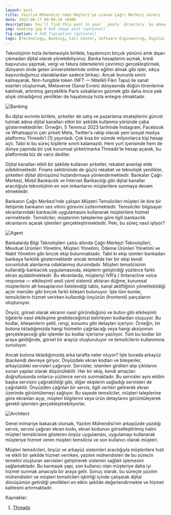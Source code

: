 ```yaml
---
layout: post
title: Yazılım Mühendisi'nden Müşteri'ye uzanan Çağrı Merkezi süreci
date: 2023-08-17 09:00:20 +0300
description: You’ll find this post in your `_posts` directory. Go ahead and edit it and re-build the site to see your changes. # Add post description (optional)
img: banking.jpg # Add image post (optional)
fig-caption: # Add figcaption (optional)
tags: [Technology, Banking, Call Center, Software Engineering, Digital Transformation, Agent, Müşteri Temsilcisi, Bankacılık, Finans] # Add post tags (optional)
---
```

Teknolojinin hızla ilerlemesiyle birlikte, hayatımızın birçok yönünü artık dışarı çıkmadan dijital olarak yönetebiliyoruz. Banka hesaplarını açmak, kredi başvurusu yapmak, vergi ve fatura ödemelerini çevrimiçi gerçekleştirmek, dünyanın önde gelen üniversitelerinde online eğitim almak gibi işler, sıkça başvurduğumuz olanaklardan sadece birkaçı. Ancak bununla sınırlı kalmayarak, Non-fungible token (NFT — Nitelikli Fikri Tapu) ile sanat eserleri oluşturmak, Metaverse (Sanal Evren) dünyasında düğün törenlerine katılmak, artırılmış gerçeklikle Paris sokaklarını gezmek gibi daha önce pek alışık olmadığımız yenilikler de hayatımıza hızla entegre olmaktadır.

![Banking]({{site.baseurl}}/assets/img/banking.jpg)

Bu dijital evrimle birlikte, şirketler de satış ve pazarlama stratejilerini güncel tutmak adına dijital kanalları etkin bir şekilde kullanma yönünde çaba göstermektedirler. Örneğin, 5 Temmuz 2023 tarihinde Instagram, Facebook ve Whatsapp’ın çatı şirketi Meta, Twitter’a rakip olacak yeni sosyal medya platformu Threads’i [1] yayınladı. Çok kısa bir sürede milyonlarca kişi hesap açtı. Tabii ki bu süreç kişilerle sınırlı kalamazdı. Hem yurt içerisinde hem de dünya çapında bir çok kurumsal şirket/marka Threads’te hesap açarak, bu platformda biz de varız dediler.

Dijital kanalları etkili bir şekilde kullanan şirketler, rekabet avantajı elde edebilmektedir. Finans sektöründe de güçlü rekabet ve teknolojik yenilikler, şirketleri dijital dönüşümü hızlandırmaya yönlendirmektedir. Bankalar Çağrı Merkezi, Mobil Bankacılık ve İnternet Bankacılığı gibi dijital kanallar aracılığıyla teknolojinin en son imkanlarını müşterilere sunmaya devam etmektedir.

Bankanın Çağrı Merkezi’nde çalışan Müşteri Temsilcileri müşteri ile bire bir iletişimle bankanın ses vitrini görevini üstlenmektedir. Temsilciler bilgisayar ekranlarındaki bankacılık uygulamasını kullanarak müşterilere hizmet vermektedir. Temsilciler, müşterinin taleplerine göre ilgili bankacılık ekranlarını açarak işlemleri gerçekleştirmektedir. Peki, bu süreç nasıl işliyor?

![Agent]({{site.baseurl}}/assets/img/agent.jpg)

Bankalarda Bilgi Teknolojileri çatısı altında Çağrı Merkezi Teknolojileri, Mevduat Ürünleri Yönetimi, Müşteri Yönetimi, Ödeme Ürünleri Yönetimi ve Nakit Yönetimi gibi birçok ekip bulunmaktadır. Tabii ki ekip isimleri bankadan bankaya farklılık göstermektedir ancak temelde her bir ekip kendi sorumluluk alanlarına odaklanmış durumdadır. Müşteri temsilcisinin kullandığı bankacılık uygulamasında, ekiplerin geliştirdiği yüzlerce farklı ekran açılabilmektedir. Bu ekranlarda, müşteriyi IVR’a ( (Interactive voice response — etkileşimli sesli yanıt sistemi) aktaran düğme, kurumsal müşterilerin alt hesaplarının listelendiği tablo, kanal aktifliğinin yönetilebildiği açılır menüler gibi birçok farklı bileşen bulunuyor. İşte tüm bunlar, temsilcilerin hizmet verirken kullandığı önyüzün (frontend) parçalarını oluşturuyor.

Önyüz, görsel olarak ekranın nasıl göründüğünü ve buton gibi etkileşimli öğelerle nasıl etkileşime girebileceğimizi belirleyen kodlardan oluşuyor. Bu kodlar, bileşenlerin şekli, rengi, konumu gibi detayları içeriyor. Örneğin, bir butona tıkladığımızda hangi hizmetin çağrılacağı veya hangi aksiyonun gerçekleşeceği gibi işlemler bu kodlar içerisine yazılıyor. Tüm bu kodlar bir araya geldiğinde, görsel bir arayüz oluşturuluyor ve temsilcilerin kullanımına sunuluyor.

Ancak butona tıkladığımızda arka tarafta neler oluyor? İşte burada arkayüz (backend) devreye giriyor. Önyüzdeki ekran kodları ve bileşenler, arkayüzdeki servisleri çağırıyor. Servisler, istenilen girdileri alıp çıktılarını sunan yapılar olarak düşünülebilir. Her bir ekip, kendi amaçları doğrultusunda onlarca-yüzlerce servis sunmaktadır. Bu servisler aynı ekibin başka servisini çağırabildiği gibi, diğer ekiplerin sağladığı servisleri de çağrılabilir. Önyüzden çağrılan bir servis, ilgili verileri getirerek ekran üzerinde görüntülemeyi sağlıyor. Bu sayede temsilciler, müşteri taleplerine göre ekranları açıp, müşteri bilgilerini veya ürün detaylarını görüntüleyerek gerekli işlemleri gerçekleştirebiliyorlar.

![Architect]({{site.baseurl}}/assets/img/architecth.jpg)

Genel mimariye bakacak olursak, Yazılım Mühendisi’nin arkayüzde yazdığı servis, servisi çağıran ekran kodu, ekran kodunun görselleştirilmiş halini müşteri temsilcisine gösteren önyüz uygulaması, uygulamayı kullanarak müşteriye hizmet veren müşteri temsilcisi ve son kullanıcı olarak müşteri.

Müşteri temsilcileri, önyüz ve arkayüz sistemleri aracılığıyla müşterilere hızlı ve etkili bir şekilde hizmet verirken, yazılım mühendisleri de bu sürecin temelini oluşturan servisleri geliştirerek sistemin sağlıklı işlemesini sağlamaktadır. Bu karmaşık yapı, son kullanıcı olan müşteriye daha iyi hizmet sunmak amacıyla bir araya gelir. Sonuç olarak, bu süreçte yazılım mühendisleri ve müşteri temsilcileri işbirliği içinde çalışarak dijital dönüşümün getirdiği yenilikleri en etkin şekilde değerlendirmekte ve hizmet kalitesini artırmaktadır.

Kaynaklar:
1. [Threads](https://www.threads.net/)